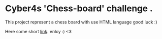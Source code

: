 # Cyber4s 'Chess-board' challenge .

This project represent a chess board with use HTML language good luck :)

Here some short [link](https://htmlpreview.github.io/?https://github.com/Yitzhak851/Cyber4s-projects/blob/main/3-%20chess%20board/2-%20Chess%20%26%20Adding%20player%20%26%20Adding%20optional%20movements/index.html). enloy :)  <3
